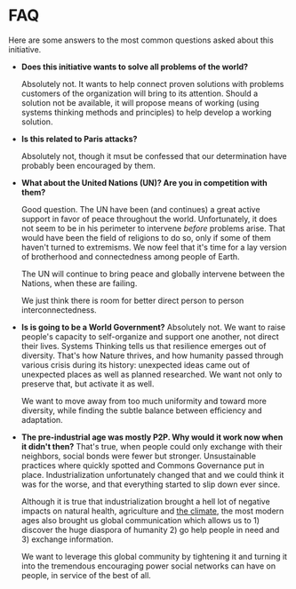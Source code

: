 # FAQ

Here are some answers to the most common questions asked about this initiative.

* **Does this initiative wants to solve all problems of the world?**
  
  Absolutely not. It wants to help connect proven solutions with problems customers of the organization will bring to its attention. Should a solution not be available, it will propose means of working (using systems thinking methods and principles) to help develop a working solution.

* **Is this related to Paris attacks?**

  Absolutely not, though it msut be confessed that our determination have probably been encouraged by them.
  
* **What about the United Nations (UN)? Are you in competition with them?**
  
  Good question. The UN have been (and continues) a great active support in favor of peace throughout the world. Unfortunately, it does not seem to be in his perimeter to intervene *before* problems arise. That would have been the field of religions to do so, only if some of them haven't turned to extremisms. We now feel that it's time for a lay version of brotherhood and connectedness among people of Earth.

  The UN will continue to bring peace and globally intervene between the Nations, when these are failing.
  
  We just think there is room for better direct person to person interconnectedness.

* **Is is going to be a World Government?**
  Absolutely not. We want to raise people's capacity to self-organize and support one another, not direct their lives. Systems Thinking tells us that resilience emerges out of diversity. That's how Nature thrives, and how humanity passed through various crisis during its history: unexpected ideas came out of unexpected places as well as planned researched. We want not only to preserve that, but activate it as well.

  We want to move away from too much uniformity and toward more diversity, while finding the subtle balance between efficiency and adaptation.
  
* **The pre-industrial age was mostly P2P. Why would it work now when it didn't then?**
  That's true, when people could only exchange with their neighbors, social bonds were fewer but stronger. Unsustainable practices where quickly spotted and Commons Governance put in place. Industrialization unfortunately changed that and we could think it was for the worse, and that everything started to slip down ever since.

  Although it is true that industrialization brought a hell lot of negative impacts on natural health, agriculture and [the climate](http://climate.nasa.gov/), the most modern ages also brought us global communication which allows us to 1) discover the huge diaspora of humanity 2) go help people in need and 3) exchange information.
  
  We want to leverage this global community by tightening it and turning it into the tremendous encouraging power social networks can have on people, in service of the best of all.